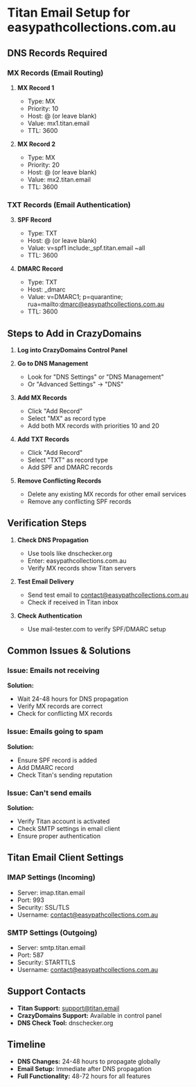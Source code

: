 # Titan Email Setup for easypathcollections.com.au

## DNS Records Required

### MX Records (Email Routing)
1. **MX Record 1**
   - Type: MX
   - Priority: 10
   - Host: @ (or leave blank)
   - Value: mx1.titan.email
   - TTL: 3600

2. **MX Record 2**
   - Type: MX
   - Priority: 20
   - Host: @ (or leave blank)
   - Value: mx2.titan.email
   - TTL: 3600

### TXT Records (Email Authentication)
3. **SPF Record**
   - Type: TXT
   - Host: @ (or leave blank)
   - Value: v=spf1 include:_spf.titan.email ~all
   - TTL: 3600

4. **DMARC Record**
   - Type: TXT
   - Host: _dmarc
   - Value: v=DMARC1; p=quarantine; rua=mailto:dmarc@easypathcollections.com.au
   - TTL: 3600

## Steps to Add in CrazyDomains

1. **Log into CrazyDomains Control Panel**
2. **Go to DNS Management**
   - Look for "DNS Settings" or "DNS Management"
   - Or "Advanced Settings" → "DNS"

3. **Add MX Records**
   - Click "Add Record"
   - Select "MX" as record type
   - Add both MX records with priorities 10 and 20

4. **Add TXT Records**
   - Click "Add Record"
   - Select "TXT" as record type
   - Add SPF and DMARC records

5. **Remove Conflicting Records**
   - Delete any existing MX records for other email services
   - Remove any conflicting SPF records

## Verification Steps

1. **Check DNS Propagation**
   - Use tools like dnschecker.org
   - Enter: easypathcollections.com.au
   - Verify MX records show Titan servers

2. **Test Email Delivery**
   - Send test email to contact@easypathcollections.com.au
   - Check if received in Titan inbox

3. **Check Authentication**
   - Use mail-tester.com to verify SPF/DMARC setup

## Common Issues & Solutions

### Issue: Emails not receiving
**Solution:**
- Wait 24-48 hours for DNS propagation
- Verify MX records are correct
- Check for conflicting MX records

### Issue: Emails going to spam
**Solution:**
- Ensure SPF record is added
- Add DMARC record
- Check Titan's sending reputation

### Issue: Can't send emails
**Solution:**
- Verify Titan account is activated
- Check SMTP settings in email client
- Ensure proper authentication

## Titan Email Client Settings

### IMAP Settings (Incoming)
- Server: imap.titan.email
- Port: 993
- Security: SSL/TLS
- Username: contact@easypathcollections.com.au

### SMTP Settings (Outgoing)
- Server: smtp.titan.email
- Port: 587
- Security: STARTTLS
- Username: contact@easypathcollections.com.au

## Support Contacts

- **Titan Support:** support@titan.email
- **CrazyDomains Support:** Available in control panel
- **DNS Check Tool:** dnschecker.org

## Timeline
- **DNS Changes:** 24-48 hours to propagate globally
- **Email Setup:** Immediate after DNS propagation
- **Full Functionality:** 48-72 hours for all features

